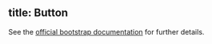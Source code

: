 title: Button
---

See the 
[official bootstrap documentation](http://v4-alpha.getbootstrap.com/components/buttons/)
 for further details.